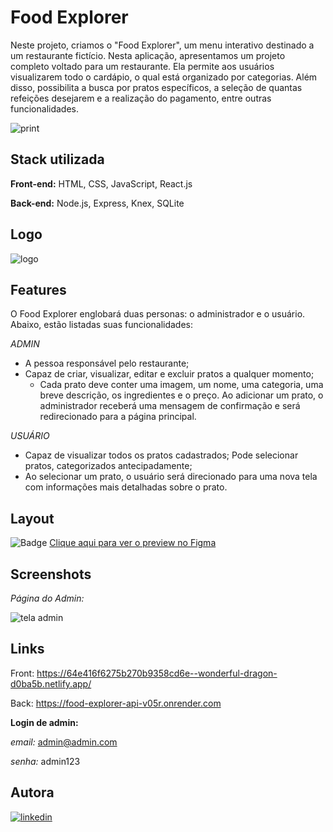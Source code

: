 
# Food Explorer  

Neste projeto, criamos o "Food Explorer", um menu interativo destinado a um restaurante fictício.
Nesta aplicação, apresentamos um projeto completo voltado para um restaurante. Ela permite aos usuários visualizarem todo o cardápio, o qual está organizado por categorias. Além disso, possibilita a busca por pratos específicos, a seleção de quantas refeições desejarem e a realização do pagamento, entre outras funcionalidades.

![print](https://github.com/ericajv/food-explorer-app/assets/112775844/b2b3d068-49fe-4423-8cae-67249fc19580)
## Stack utilizada

**Front-end:** HTML, CSS, JavaScript, React.js

**Back-end:** Node.js, Express, Knex, SQLite

## Logo

![logo](https://github.com/ericajv/food-explorer-app/assets/112775844/e8098d33-386a-4686-a86f-52f2f2b0d2b3)
##  Features

O Food Explorer englobará duas personas: o administrador e o usuário. Abaixo, estão listadas suas funcionalidades:

*ADMIN*

- A pessoa responsável pelo restaurante;
- Capaz de criar, visualizar, editar e excluir pratos a qualquer momento;
    - Cada prato deve conter uma imagem, um nome, uma categoria, uma breve descrição, os ingredientes e o preço. Ao adicionar um prato, o administrador receberá uma mensagem de confirmação e será redirecionado para a página principal.

*USUÁRIO*

- Capaz de visualizar todos os pratos cadastrados;
Pode selecionar pratos, categorizados antecipadamente;
- Ao selecionar um prato, o usuário será direcionado para uma nova tela com informações mais detalhadas sobre o prato.

## Layout

![Badge](https://img.shields.io/badge/Figma-Food_explorer-%237159c1?style=for-the-badge&logo=ghost) [Clique aqui para ver o preview no Figma](https://www.figma.com/file/GkqG5AUJe3ppcUEHfvOX6z/food-explorer?type=design&mode=dev)



## Screenshots

*Página do Admin:*

![tela admin](https://github.com/ericajv/food-explorer-app/assets/112775844/e7402f0d-6770-4ef2-aa84-527d3621b844)

## Links 

Front: https://64e416f6275b270b9358cd6e--wonderful-dragon-d0ba5b.netlify.app/

Back: https://food-explorer-api-v05r.onrender.com


**Login de admin:**

*email:* admin@admin.com

*senha:* admin123

## Autora





[![linkedin](https://img.shields.io/badge/linkedin-0A66C2?style=for-the-badge&logo=linkedin&logoColor=white)](https://www.linkedin.com/in/ericajanuariovieira/)


